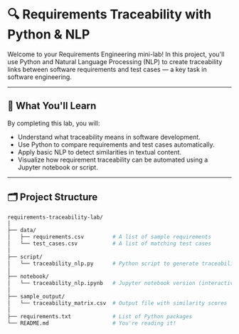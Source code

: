 # 🔍 Requirements Traceability with Python & NLP

Welcome to your Requirements Engineering mini-lab! In this project, you'll use Python and Natural Language Processing (NLP) to create traceability links between software requirements and test cases — a key task in software engineering.

---

## 🎯 What You'll Learn

By completing this lab, you will:
- Understand what traceability means in software development.
- Use Python to compare requirements and test cases automatically.
- Apply basic NLP to detect similarities in textual content.
- Visualize how requirement traceability can be automated using a Jupyter notebook or script.

---

## 🗂️ Project Structure

```bash
requirements-traceability-lab/
│
├── data/
│   ├── requirements.csv         # A list of sample requirements
│   └── test_cases.csv           # A list of matching test cases
│
├── script/
│   └── traceability_nlp.py      # Python script to generate traceability links
│
├── notebook/
│   └── traceability_nlp.ipynb   # Jupyter notebook version (interactive)
│
├── sample_output/
│   └── traceability_matrix.csv  # Output file with similarity scores
│
├── requirements.txt             # List of Python packages
└── README.md                    # You're reading it!
